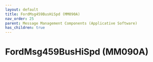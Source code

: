 ```yaml
---
layout: default
title: FordMsg459BusHiSpd (MM090A)
nav_order: 25
parent: Message Management Components (Applicative Software)
has_children: true
---
```

# FordMsg459BusHiSpd (MM090A)
